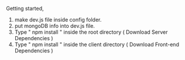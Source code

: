 Getting started, 

1. make dev.js file inside config folder. 
2. put mongoDB info into dev.js file.
3. Type  " npm install " inside the root directory  ( Download Server Dependencies ) 
4. Type " npm install " inside the client directory ( Download Front-end Dependencies )
